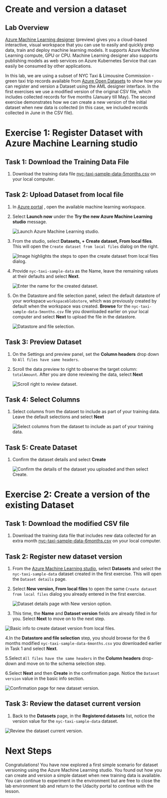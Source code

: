 # Create and version a dataset

## Lab Overview

[Azure Machine Learning designer](https://docs.microsoft.com/en-us/azure/machine-learning/service/concept-designer) (preview) gives you a cloud-based interactive, visual workspace that you can use to easily and quickly prep data, train and deploy machine learning models. It supports Azure Machine Learning compute, GPU or CPU. Machine Learning designer also supports publishing models as web services on Azure Kubernetes Service that can easily be consumed by other applications.

In this lab, we are using a subset of NYC Taxi & Limousine Commission - green taxi trip records available from [Azure Open Datasets](https://azure.microsoft.com/en-us/services/open-datasets/) to show how you can register and version a Dataset using the AML designer interface. In the first exercises we use a modified version of the original CSV file, which includes collected records for five months (January till May). The second exercise demonstrates how we can create a new version of the initial dataset when new data is collected (in this case, we included records collected in June in the CSV file).

# Exercise 1: Register Dataset with Azure Machine Learning studio

## Task 1: Download the Training Data File

1. Download the training data file [nyc-taxi-sample-data-5months.csv](https://introtomlsampledata.blob.core.windows.net/data/nyc-taxi/nyc-taxi-sample-data-5months.csv) on your local computer.

## Task 2: Upload Dataset from local file

1. In [Azure portal](https://portal.azure.com/) , open the available machine learning workspace.

2. Select **Launch now** under the **Try the new Azure Machine Learning studio** message.

    ![Launch Azure Machine Learning studio.](images/01.png 'Launch AML')

3. From the studio, select **Datasets, + Create dataset, From local files**. This will open the `Create dataset from local files` dialog on the right.

   ![Image highlights the steps to open the create dataset from local files dialog.](images/02.png 'Create dataset from local files')

4. Provide `nyc-taxi-sample-data` as the Name, leave the remaining values at their defaults and select **Next**.

    ![Enter the name for the created dataset.](images/03.png 'Basic info for dataset')

5. On the Datastore and file selection panel, select the default datastore of your workspace `workspaceblobstore`, which was previously created by default when the workspace was created. **Browse** for the `nyc-taxi-sample-data-5months.csv` file you downloaded earlier on your local computer and select **Next** to upload the file in the datastore.

     ![Datastore and file selection.](images/04.png 'Datastore and file selection')

## Task 3: Preview Dataset

1. On the Settings and preview panel, set the **Column headers** drop down to `All files have same headers`. 

2. Scroll the data preview to right to observe the target column: `totalAmount`. After you are done reviewing the data, select **Next**

    ![Scroll right to review dataset.](images/05.png 'Review dataset')

## Task 4: Select Columns

1. Select columns from the dataset to include as part of your training data. Leave the default selections and select **Next**

    ![Select columns from the dataset to include as part of your training data.](images/06.png 'Select columns')

## Task 5: Create Dataset

1. Confirm the dataset details and select **Create**

    ![Confirm the details of the dataset you uploaded and then select Create.](images/07.png 'Confirm and create the dataset')

# Exercise 2: Create a version of the existing Dataset

## Task 1: Download the modified CSV file

1. Download the training data file that includes new data collected for an extra month [nyc-taxi-sample-data-6months.csv](https://introtomlsampledata.blob.core.windows.net/data/nyc-taxi/nyc-taxi-sample-data-6months.csv) on your local computer.

## Task 2: Register new dataset version 

1. From the [Azure Machine Learning studio](https://ml.azure.com/), select **Datasets** and select the `nyc-taxi-sample-data` dataset created in the first exercise. This will open the `Dataset details` page.

2. Select **New version, From local files** to open the same `Create dataset from local files` dialog you already entered in the first exercise.

   ![Dataset details page with New version option.](images/08.png 'New version from local files in dataset details page')

3. This time, the **Name** and **Dataset version** fields are already filled in for you. Select **Next** to move on to the next step.

  ![Basic info to create dataset version from local files.](images/09.png 'Basic info to create dataset version from local files')

4.In the **Datastore and file selection** step, you should browse for the 6 months modified `nyc-taxi-sample-data-6months.csv` you downloaded earlier in Task 1 and select **Next**.

5.Select `All files have the same headers` in the **Column headers** drop-down and move on to the schema selection step.

6.Select **Next** and then **Create** in the confirmation page. Notice the `Dataset version` value in the basic info section.

![Confirmation page for new dataset version.](images/10.png 'Confirmation page for new dataset version')

## Task 3: Review the dataset current version

1. Back to the **Datasets** page, in the **Registered datasets** list, notice the version value for the `nyc-taxi-sample-data` dataset.

![Review the dataset current version.](images/11.png 'Review the dataset current version.')

# Next Steps

Congratulations!
You have now explored a first simple scenario for dataset versioning using the Azure Machine Learning studio. You found out how you can create and version a simple dataset when new training data is available.
You can continue to experiment in the environment but are free to close the lab environment tab and return to the Udacity portal to continue with the lesson.
